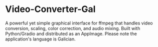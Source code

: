 # Video-Converter-Gal
A powerful yet simple graphical interface for ffmpeg that handles video conversion, scaling, color correction, and audio mixing. Built with Python/Gradio and distributed as an AppImage. Please note the application's language is Galician.
